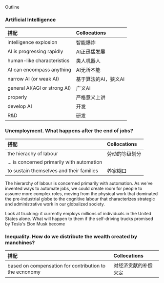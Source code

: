 Outline


### Artificial Intelligence
|搭配|Collocations|
|:-|:-|
|intelligence explosion|智能爆炸|
|AI is progressing rapidly |AI正迅猛发展|
|human-like characteristics|类人机器人|
|AI can encompass anything|AI无所不能|
|narrow AI (or weak AI)|基于算法的AI，狭义AI|
|general AI(AGI or strong AI)|广义AI|
|properly|严格意义上讲|
|develop AI|开发|
|R&D|研发|


### Unemployment. What happens after the end of jobs?
|搭配|Collocations|
|:-|:-|
|the hierachy of labour|劳动的等级划分|
|... is concerned primarily with automation||
|to sustain themselves and their families|养家糊口|

The hierarchy of labour is concerned primarily with automation. As we've invented ways to automate jobs, we could create room for people to assume more complex roles, moving from the physical work that dominated the pre-industrial globe to the cognitive labour that characterizes strategic and administrative work in our globalized society.

Look at trucking: it currently employs millions of individuals in the United States alone. What will happen to them if the self-driving trucks promised by Tesla's Elon Musk become

### Inequality. How do we distribute the wealth created by manchines?
|搭配|Collocations|
|:-|:-|
|based on compensation for contribution to the ecnonomy|对经济贡献的补偿来定|



